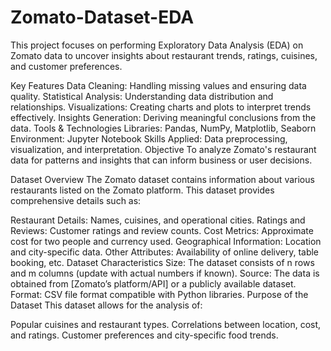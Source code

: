 # Zomato-Dataset-EDA
This project focuses on performing Exploratory Data Analysis (EDA) on Zomato data to uncover insights about restaurant trends, ratings, cuisines, and customer preferences.

Key Features
Data Cleaning: Handling missing values and ensuring data quality.
Statistical Analysis: Understanding data distribution and relationships.
Visualizations: Creating charts and plots to interpret trends effectively.
Insights Generation: Deriving meaningful conclusions from the data.
Tools & Technologies
Libraries: Pandas, NumPy, Matplotlib, Seaborn
Environment: Jupyter Notebook
Skills Applied: Data preprocessing, visualization, and interpretation.
Objective
To analyze Zomato's restaurant data for patterns and insights that can inform business or user decisions.

Dataset Overview
The Zomato dataset contains information about various restaurants listed on the Zomato platform. This dataset provides comprehensive details such as:

Restaurant Details: Names, cuisines, and operational cities.
Ratings and Reviews: Customer ratings and review counts.
Cost Metrics: Approximate cost for two people and currency used.
Geographical Information: Location and city-specific data.
Other Attributes: Availability of online delivery, table booking, etc.
Dataset Characteristics
Size: The dataset consists of n rows and m columns (update with actual numbers if known).
Source: The data is obtained from [Zomato’s platform/API] or a publicly available dataset.
Format: CSV file format compatible with Python libraries.
Purpose of the Dataset
This dataset allows for the analysis of:

Popular cuisines and restaurant types.
Correlations between location, cost, and ratings.
Customer preferences and city-specific food trends.
